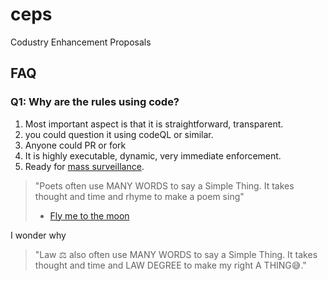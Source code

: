 # ceps
Codustry Enhancement Proposals

## FAQ 
### Q1: Why are the rules using code?
1. Most important aspect is that it is straightforward, transparent. 
2. you could question it using codeQL or similar.
3. Anyone could PR or fork
4. It is highly executable, dynamic, very immediate enforcement. 
5. Ready for [mass surveillance](https://en.wikipedia.org/wiki/Mass_surveillance).

> "Poets often use MANY WORDS to say a Simple Thing. It takes thought and time and rhyme to make a poem sing"
>
> - [Fly me to the moon](https://www.youtube.com/watch?v=xBSuxSQQkFE)

I wonder why 
> "Law ⚖ also often use MANY WORDS to say a Simple Thing. It takes thought and time and LAW DEGREE to make my right A THING😅."
